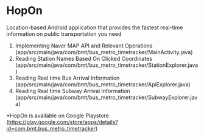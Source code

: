 # HopOn
Location-based Android application that provides the fastest real-time information on public transportation you need

1. Implementing Naver MAP API and Relevant Operations (app/src/main/java/com/bmt/bus_metro_timetracker/MainActivity.java)
2. Reading Station Names Based On Clicked Coordinates (app/src/main/java/com/bmt/bus_metro_timetracker/StationExplorer.java)
3. Reading Real time Bus Arrival Information (app/src/main/java/com/bmt/bus_metro_timetracker/ApiExplorer.java)
4. Reading Real time Subway Arrival Information (app/src/main/java/com/bmt/bus_metro_timetracker/SubwayExplorer.java)

*HopOn is available on Google Playstore (https://play.google.com/store/apps/details?id=com.bmt.bus_metro_timetracker)

